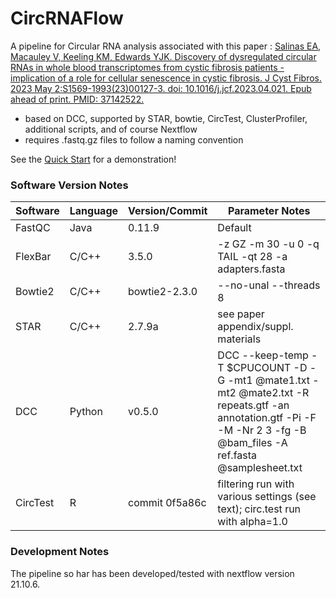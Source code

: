 # CircRNAFlow

A pipeline for Circular RNA analysis associated with this paper : [Salinas EA, Macauley V, Keeling KM, Edwards YJK. Discovery of dysregulated circular RNAs in whole blood transcriptomes from cystic fibrosis patients - implication of a role for cellular senescence in cystic fibrosis. J Cyst Fibros. 2023 May 2:S1569-1993(23)00127-3. doi: 10.1016/j.jcf.2023.04.021. Epub ahead of print. PMID: 37142522.](https://www.sciencedirect.com/science/article/abs/pii/S1569199323001273)

 * based on DCC, supported by STAR, bowtie, CircTest, ClusterProfiler, additional scripts, and of course Nextflow
 * requires .fastq.gz files to follow a naming convention

See the [Quick Start](quick_start/README.md) for a demonstration!

### Software Version Notes

| Software      | Language | Version/Commit | Parameter Notes |
| ------------- |  -------- | -------------- | --------------- |
| FastQC        | Java     | 0.11.9      | Default           |
| FlexBar        | C/C++     | 3.5.0      | -z GZ -m 30 -u 0 -q TAIL -qt 28 -a adapters.fasta         |
| Bowtie2        | C/C++     | bowtie2-2.3.0      | --no-unal --threads 8           |
| STAR        | C/C++    | 2.7.9a      | see paper appendix/suppl. materials           |
| DCC        | Python     | v0.5.0      | DCC --keep-temp -T $CPUCOUNT -D -G -mt1 @mate1.txt -mt2 @mate2.txt -R repeats.gtf -an annotation.gtf -Pi -F -M -Nr 2 3 -fg -B @bam_files -A ref.fasta @samplesheet.txt    |
| CircTest        | R     |  commit 0f5a86c    |  filtering run with various settings (see text); circ.test run with alpha=1.0            |

### Development Notes

The pipeline so har has been developed/tested with nextflow version 21.10.6.
